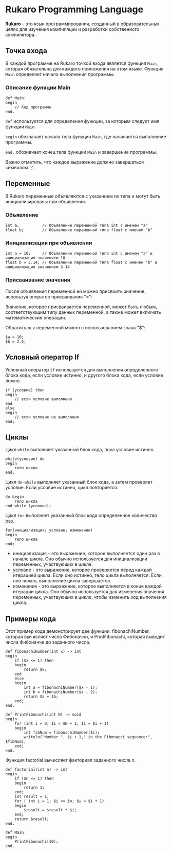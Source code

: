 # Rukaro Programming Language

**Rukaro** - это язык программирования, созданный в образовательных целях для изучения компиляции и разработки собственного компилятора.

## Точка входа

В каждой программе на Rukaro точкой входа является функция `Main`, которая обязательна для каждого приложения на этом языке. Функция `Main` определяет начало выполнения программы.

### Описание функции Main

```
def Main:
begin
    // Код программы
end.
```

`def` используется для определения функции, за которым следует имя функции `Main`.

`begin` обозначает начало тела функции `Main`, где начинается выполнение программы.

`end.` обозначает конец тела функции `Main` и завершение программы.

Важно отметить, что каждое выражение должно завершаться символом ';'.
## Переменные

В Rukaro переменные объявляются с указанием их типа и могут быть инициализированы при объявлении.

### Объявление

```
int a;          // Объявление переменной типа int с именем "a"
float b;        // Объявление переменной типа float с именем "b"
```

### Инициализация при объявлении

```
int a = 10;     // Объявление переменной типа int с именем "a" и инициализация значением 10
float b = 3.14; // Объявление переменной типа float с именем "b" и инициализация значением 3.14
```

### Присваивание значения
После объявления переменной ей можно присвоить значение, используя оператор присваивания "=":

Значение, которое присваивается переменной, может быть любым, соответствующим типу данных переменной, а также может включать математические операции.

Обратиться к переменной можно с использованием знака "$":

```
$a = 10;
$b = 2.5;
```
## Условный оператор If

Условный оператор `if` используется для выполнения определенного блока кода, если условие истинно, и другого блока кода, если условие ложно.

```
if (условие) then
begin
    // если условие выполнено
end
else
begin
    // если условие не выполнено
end;
```

## Циклы

Цикл `while` выполняет указанный блок кода, пока условие истинно.
```
while(условие) do
begin
	тело цикла
end;
```

Цикл `do-while` выполняет указанный блок кода, а затем проверяет условие. Если условие истинно, цикл повторяется.
```
do begin
    тело цикла
end while (условие);
```

Цикл `for` выполняет указанный блок кода определенное количество раз.
```
for(инициализация; условие; изменение) 
begin
    тело цикла
end;
```
* инициализация - это выражение, которое выполняется один раз в начале цикла. Оно обычно используется для инициализации переменных, участвующих в цикле.
* условие - это выражение, которое проверяется перед каждой итерацией цикла. Если оно истинно, тело цикла выполняется. Если оно ложно, выполнение цикла завершается.
* изменение - это выражение, которое выполняется в конце каждой итерации цикла. Оно обычно используется для изменения значения переменных, участвующих в цикле, чтобы изменить ход выполнения цикла.

## Примеры кода
Этот пример кода демонстрирует две функции: fibonachiNumber, которая вычисляет числа Фибоначчи, и PrintFibonachi, которая выводит числа Фибоначчи до заданного числа.
```
def fibonachiNumber(int x) -> int
begin
    if ($x <= 1) then
    begin
        return $x;
    end
    else
    begin
        int a = fibonachiNumber($x - 1);
        int b = fibonachiNumber($x - 2);
        return $a + $b;
    end;
end.

def PrintFibonachi(int N) -> void
begin
    for (int i = 0; $i < $N + 1; $i = $i + 1)
    begin
        int fibNum = fibonachiNumber($i);
        writeln("Number ", $i + 1," in the Fibonacci sequence:", $fibNum);
    end;
end.
```

Функция factorial вычисляет факториал заданного числа n. 
```
def factorial(int n) -> int
begin
    if ($n <= 1) then
    begin
        return 1;
    end;
    int result = 1;
    for ( int i = 1; $i <= $n; $i = $i + 1)
    begin
        $result = $result * $i; 
    end;
    return $result;
end.

def Main 
begin 
    PrintFibonachi(10);
end.
```
